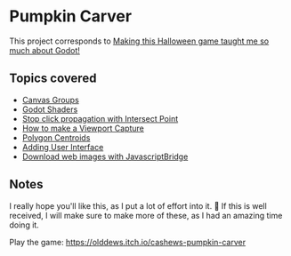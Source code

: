 # Pumpkin Carver

This project corresponds to [Making this Halloween game taught me so much about Godot!](https://youtu.be/yGFe8skrCZU)

## Topics covered

- [Canvas Groups](https://docs.godotengine.org/en/stable/classes/class_canvasgroup.html)
- [Godot Shaders](https://docs.godotengine.org/en/stable/tutorials/shaders/introduction_to_shaders.html)
- [Stop click propagation with Intersect Point](https://docs.godotengine.org/en/stable/classes/class_physicsdirectspacestate2d.html)
- [How to make a Viewport Capture](https://docs.godotengine.org/en/stable/tutorials/rendering/viewports.html#capture)
- [Polygon Centroids](https://en.wikipedia.org/wiki/Centroid#:~:text=.-,Of%20a%20polygon,-%5Bedit%5D)
- [Adding User Interface](https://docs.godotengine.org/en/stable/tutorials/ui/index.html)
- [Download web images with JavascriptBridge](https://docs.godotengine.org/en/stable/classes/class_javascriptbridge.html)

## Notes

I really hope you'll like this, as I put a lot of effort into it. 🥜 If this is well received, I will make sure to make more of these, as I had an amazing time doing it.

Play the game: https://olddews.itch.io/cashews-pumpkin-carver
